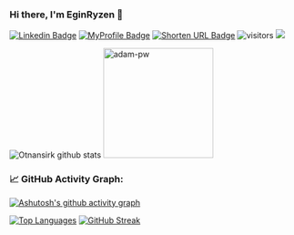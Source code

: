 
### Hi there, I'm EginRyzen 👋

<!--Website -->
[![Linkedin Badge](https://img.shields.io/badge/-LinkedIn-0e76a8?style=flat-square&logo=Linkedin&logoColor=white)](https://www.linkedin.com/in/krisnanto010/)
[![MyProfile Badge](https://img.shields.io/badge/Profile-512dcf?style=flat-square&logo=About.me&logoColor=white)](https://eginryzen.github.io/)
[![Shorten URL Badge](https://img.shields.io/badge/Shorten_URL-e4514b?style=flat-square&logo=google-chrome&logoColor=white)](https://rebrands.netlify.app)
![visitors](https://visitor-badge.laobi.icu/badge?page_id=EginRyzen.EginRyzen)
<a href="https://github.com/otnansirk/reference-for-learning/wiki" target="_blank">
  <img src="https://img.shields.io/badge/My%20Wiki-W-brightgreen">
</a>


![Otnansirk github stats](https://github-readme-stats.vercel.app/api?username=EginRyzen&theme=gotham&show_icons=true)
<span style="border-radius: 10; overflow: hidden; display: inline-block;">
  <img width="193" src="https://github.com/Adam-pw/Adam-pw/blob/main/animation_500_kxa883sd.gif" alt="adam-pw" />
</span>

### 📈 GitHub Activity Graph:

[![Ashutosh's github activity graph](https://github-readme-activity-graph.vercel.app/graph?username=EginRyzen&bg_color=0f172a&color=00a3cc&line=14b8a6&point=f43f5e&area=true&hide_border=true)](https://github.com/ashutosh00710/github-readme-activity-graph)

<a href="https://github.com/EginRyzen" align="left"><img src="https://github-readme-stats.vercel.app/api/top-langs/?username=EginRyzen&langs_count=5&title_color=00a3cc&text_color=00a3cc&icon_color=14b8a6&bg_color=0f172a&hide_border=true&locale=en&custom_title=Top%20%Languages" alt="Top Languages" /></a>
[![GitHub Streak](https://streak-stats.demolab.com?user=EginRyzen&hide_border=true&date_format=j%20M%5B%20Y%5D&background=00a3cc&ring=14B8A6&fire=F43F5E&currStreakNum=F43F5E&currStreakLabel=F43F5E&sideLabels=F43F5E&sideNums=F43F5E&dates=E2E8F0&stroke=14B8A6)](https://git.io/streak-stats)

<!-- <p><img align="center" src="https://github-readme-streak-stats.herokuapp.com/?user=otnansirk&" alt="otnansirk" /></p> -->

<!-- <img src="https://github-profile-trophy.vercel.app/?username=otnansirk"/> -->

<!--
**otnansirk/otnansirk** is a ✨ _special_ ✨ repository because its `README.md` (this file) appears on your GitHub profile.

Here are some ideas to get you started:

- 🔭 I’m currently working on ...
- 🌱 I’m currently learning ...
- 👯 I’m looking to collaborate on ...
- 🤔 I’m looking for help with ...
- 💬 Ask me about ...
- 📫 How to reach me: ...
- 😄 Pronouns: ...
- ⚡ Fun fact: ...
-->
